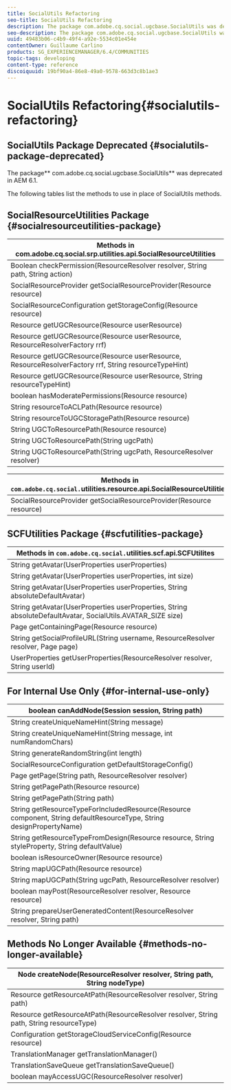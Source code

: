 ```yaml
---
title: SocialUtils Refactoring
seo-title: SocialUtils Refactoring
description: The package com.adobe.cq.social.ugcbase.SocialUtils was deprecated in AEM 6.1
seo-description: The package com.adobe.cq.social.ugcbase.SocialUtils was deprecated in AEM 6.1
uuid: 49483b06-c4b9-49f4-a92e-5534c01e454e
contentOwner: Guillaume Carlino
products: SG_EXPERIENCEMANAGER/6.4/COMMUNITIES
topic-tags: developing
content-type: reference
discoiquuid: 19bf90a4-86e8-49a0-9578-663d3c8b1ae3
---
```


# SocialUtils Refactoring{#socialutils-refactoring}

## SocialUtils Package Deprecated {#socialutils-package-deprecated}

The package** com.adobe.cq.social.ugcbase.SocialUtils** was deprecated in AEM 6.1.

The following tables list the methods to use in place of SocialUtils methods.

## SocialResourceUtilities Package  {#socialresourceutilities-package}

| Methods in com.adobe.cq.social.srp.utilities.api.SocialResourceUtilities |
|---|
| Boolean checkPermission(ResourceResolver resolver, String path, String action) |  |
| SocialResourceProvider getSocialResourceProvider(Resource resource) |  |
| SocialResourceConfiguration getStorageConfig(Resource resource) |  |
| Resource getUGCResource(Resource userResource) |  |
| Resource getUGCResource(Resource userResource, ResourceResolverFactory rrf) |new |
| Resource getUGCResource(Resource userResource, ResourceResolverFactory rrf, String resourceTypeHint) |new |
| Resource getUGCResource(Resource userResource, String resourceTypeHint) |  |
| boolean hasModeratePermissions(Resource resource) |  |
| String resourceToACLPath(Resource resource) |  |
| String resourceToUGCStoragePath(Resource resource) |replaces String resourceToUGCPath(Resource resource) |
| String UGCToResourcePath(Resource resource) |  |
| String UGCToResourcePath(String ugcPath) |method signature changed |
| String UGCToResourcePath(String ugcPath, ResourceResolver resolver) |new |

| Methods in `com.adobe.cq.social.`utilities.resource.api.SocialResourceUtilities |
|---|
| SocialResourceProvider getSocialResourceProvider(Resource resource) |replaces SocialResourceProvider getConfiguredProvider(Resource resource) |

## SCFUtilities Package {#scfutilities-package}

| Methods in `com.adobe.cq.social.`utilities.scf.api.SCFUtilites |
|---|
| String getAvatar(UserProperties userProperties) |
| String getAvatar(UserProperties userProperties, int size) |
| String getAvatar(UserProperties userProperties, String absoluteDefaultAvatar) |
| String getAvatar(UserProperties userProperties, String absoluteDefaultAvatar, SocialUtils.AVATAR_SIZE size) |
| Page getContainingPage(Resource resource) |
| String getSocialProfileURL(String username, ResourceResolver resolver, Page page) |
| UserProperties getUserProperties(ResourceResolver resolver, String userId) |

## For Internal Use Only {#for-internal-use-only}

| boolean canAddNode(Session session, String path) |
|---|
| String createUniqueNameHint(String message) |
| String createUniqueNameHint(String message, int numRandomChars) |
| String generateRandomString(int length) |
| SocialResourceConfiguration getDefaultStorageConfig() |
| Page getPage(String path, ResourceResolver resolver) |
| String getPagePath(Resource resource) |
| String getPagePath(String path) |
| String getResourceTypeForIncludedResource(Resource component, String defaultResourceType, String designPropertyName) |
| String getResourceTypeFromDesign(Resource resource, String styleProperty, String defaultValue) |
| boolean isResourceOwner(Resource resource) |
| String mapUGCPath(Resource resource) |
| String mapUGCPath(String ugcPath, ResourceResolver resolver) |
| boolean mayPost(ResourceResolver resolver, Resource resource) |
| String prepareUserGeneratedContent(ResourceResolver resolver, String path) |

## Methods No Longer Available {#methods-no-longer-available}

| Node createNode(ResourceResolver resolver, String path, String nodeType) |
|---|
| Resource getResourceAtPath(ResourceResolver resolver, String path) |
| Resource getResourceAtPath(ResourceResolver resolver, String path, String resourceType) |
| Configuration getStorageCloudServiceConfig(Resource resource) |
| TranslationManager getTranslationManager() |
| TranslationSaveQueue getTranslationSaveQueue() |
| boolean mayAccessUGC(ResourceResolver resolver) |

